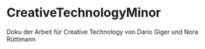 # CreativeTechnologyMinor
Doku der Arbeit für Creative Technology von Dario Giger und Nora Rüttimann
